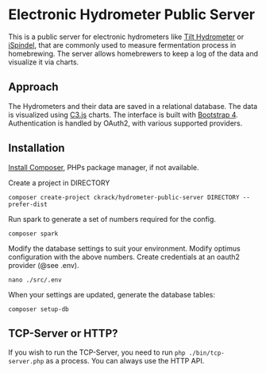 # Electronic Hydrometer Public Server

This is a public server for electronic hydrometers like [Tilt Hydrometer](https://tilthydrometer.com/) or [iSpindel](https://github.com/universam1/iSpindel), that are commonly used to measure fermentation process in homebrewing.
The server allows homebrewers to keep a log of the data and visualize it via charts.

## Approach

The Hydrometers and their data are saved in a relational database.
The data is visualized using [C3.js](http://c3js.org/) charts.
The interface is built with [Bootstrap 4](https://v4-alpha.getbootstrap.com/).
Authentication is handled by OAuth2, with various supported providers.

## Installation

[Install Composer](https://getcomposer.org/doc/00-intro.md), PHPs package manager, if not available.

Create a project in DIRECTORY

```
composer create-project ckrack/hydrometer-public-server DIRECTORY --prefer-dist
```

Run spark to generate a set of numbers required for the config.

```
composer spark
```

Modify the database settings to suit your environment.
Modify optimus configuration with the above numbers.
Create credentials at an oauth2 provider (@see .env).

```
nano ./src/.env
```

When your settings are updated, generate the database tables:

```
composer setup-db
```

## TCP-Server or HTTP?

If you wish to run the TCP-Server, you need to run `php ./bin/tcp-server.php` as a process.
You can always use the HTTP API.
